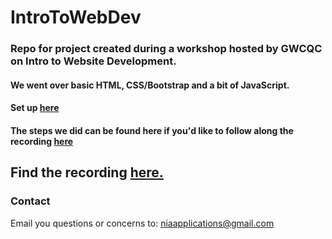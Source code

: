 # IntroToWebDev
### Repo for project created during a workshop hosted by GWCQC on Intro to Website Development.

#### We went over basic HTML, CSS/Bootstrap and a bit of JavaScript.

#### Set up [here](https://docs.google.com/document/d/1Am2zcCvf4wga9BcTt3u41Gm_4GqVssOLCvX2-cy43a8/edit)

#### The steps we did can be found here if you'd like to follow along the recording [here](https://docs.google.com/document/d/1kMINgElkfBH5nG6KjRe9TIzt078xXJh8HNOwpFNVWTE/edit)


## Find the recording [here.]()

### Contact 
Email you questions or concerns to: niaapplications@gmail.com
